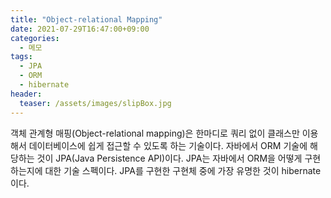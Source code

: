 ```yaml
---
title: "Object-relational Mapping"
date: 2021-07-29T16:47:00+09:00
categories:
  - 메모
tags:
  - JPA
  - ORM
  - hibernate
header:
  teaser: /assets/images/slipBox.jpg
---
```


객체 관계형 매핑(Object-relational mapping)은 한마디로 쿼리 없이 클래스만 이용해서 데이터베이스에 쉽게 접근할 수 있도록 하는 기술이다. 자바에서 ORM 기술에 해당하는 것이 JPA(Java Persistence API)이다. JPA는 자바에서 ORM을 어떻게 구현하는지에 대한 기술 스펙이다. JPA를 구현한 구현체 중에 가장 유명한 것이 hibernate이다. 